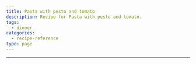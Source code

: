 ```yaml
---
title: Pasta with pesto and tomato
description: Recipe for Pasta with pesto and tomato.
tags:
  - dinner
categories:
  - recipe-reference
type: page
---
```


---

